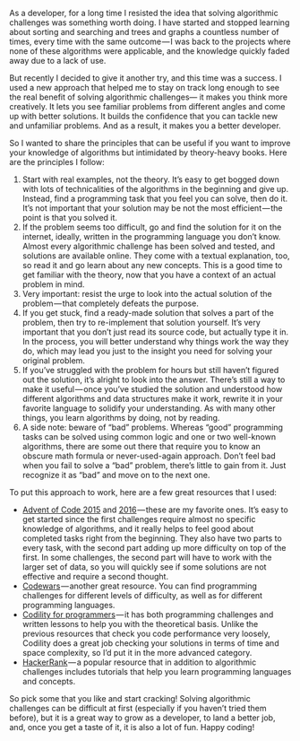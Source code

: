 As a developer, for a long time I resisted the idea that solving algorithmic challenges was something worth doing. I have started and stopped learning about sorting and searching and trees and graphs a countless number of times, every time with the same outcome — I was back to the projects where none of these algorithms were applicable, and the knowledge quickly faded away due to a lack of use.

But recently I decided to give it another try, and this time was a success. I used a new approach that helped me to stay on track long enough to see the real benefit of solving algorithmic challenges— it makes you think more creatively. It lets you see familiar problems from different angles and come up with better solutions. It builds the confidence that you can tackle new and unfamiliar problems. And as a result, it makes you a better developer.

So I wanted to share the principles that can be useful if you want to improve your knowledge of algorithms but intimidated by theory-heavy books. Here are the principles I follow:

1. Start with real examples, not the theory. It’s easy to get bogged down with lots of technicalities of the algorithms in the beginning and give up. Instead, find a programming task that you feel you can solve, then do it. It’s not important that your solution may be not the most efficient — the point is that you solved it.
2. If the problem seems too difficult, go and find the solution for it on the internet, ideally, written in the programming language you don’t know. Almost every algorithmic challenge has been solved and tested, and solutions are available online. They come with a textual explanation, too, so read it and go learn about any new concepts. This is a good time to get familiar with the theory, now that you have a context of an actual problem in mind.
3. Very important: resist the urge to look into the actual solution of the problem — that completely defeats the purpose.
4. If you get stuck, find a ready-made solution that solves a part of the problem, then try to re-implement that solution yourself. It’s very important that you don’t just read its source code, but actually type it in. In the process, you will better understand why things work the way they do, which may lead you just to the insight you need for solving your original problem.
5. If you’ve struggled with the problem for hours but still haven’t figured out the solution, it’s alright to look into the answer. There’s still a way to make it useful — once you’ve studied the solution and understood how different algorithms and data structures make it work, rewrite it in your favorite language to solidify your understanding. As with many other things, you learn algorithms by doing, not by reading.
6. A side note: beware of “bad” problems. Whereas “good” programming tasks can be solved using common logic and one or two well-known algorithms, there are some out there that require you to know an obscure math formula or never-used-again approach. Don’t feel bad when you fail to solve a “bad” problem, there’s little to gain from it. Just recognize it as “bad” and move on to the next one.

To put this approach to work, here are a few great resources that I used:

- [Advent of Code 2015](http://adventofcode.com/2015) and [2016](http://adventofcode.com/2016) — these are my favorite ones. It’s easy to get started since the first challenges require almost no specific knowledge of algorithms, and it really helps to feel good about completed tasks right from the beginning. They also have two parts to every task, with the second part adding up more difficulty on top of the first. In some challenges, the second part will have to work with the larger set of data, so you will quickly see if some solutions are not effective and require a second thought.
- [Codewars](https://www.codewars.com) — another great resource. You can find programming challenges for different levels of difficulty, as well as for different programming languages.
- [Codility for programmers](https://codility.com/programmers/) — it has both programming challenges and written lessons to help you with the theoretical basis. Unlike the previous resources that check you code performance very loosely, Codility does a great job checking your solutions in terms of time and space complexity, so I’d put it in the more advanced category.
- [HackerRank](https://www.hackerrank.com/) — a popular resource that in addition to algorithmic challenges includes tutorials that help you learn programming languages and concepts.

So pick some that you like and start cracking! Solving algorithmic challenges can be difficult at first (especially if you haven’t tried them before), but it is a great way to grow as a developer, to land a better job, and, once you get a taste of it, it is also a lot of fun. Happy coding!

